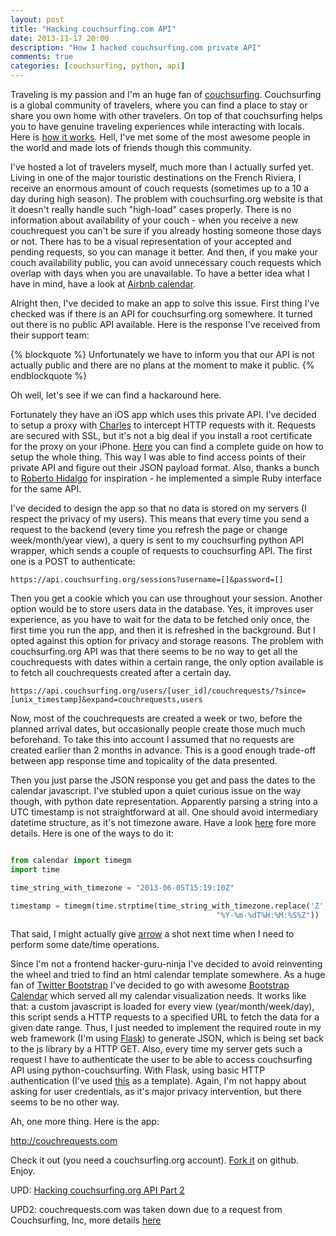 ```yaml
---
layout: post
title: "Hacking couchsurfing.com API"
date: 2013-11-17 20:00
description: "How I hacked couchsurfing.com private API"
comments: true
categories: [couchsurfing, python, api]
---
```


Traveling is my passion and I'm an huge fan of [couchsurfing](http://couchsurfing.org). Couchsurfing is a global community of travelers, where you can find a place to stay or share you own home with other travelers. On top of that couchsurfing helps you to have genuine traveling experiences while interacting with locals. Here is [how it works](https://www.couchsurfing.org/n/how-it-works). Hell, I've met some of the most awesome people in the world and made lots of friends though this community.

I've hosted a lot of travelers myself, much more than I actually surfed yet. Living in one of the major touristic destinations on the French Riviera, I receive an enormous amount of couch requests (sometimes up to a 10 a day during high season). The problem with couchsurfing.org website is that it doesn't really handle such "high-load" cases properly. There is no information about availability of your couch - when you receive a new couchrequest you can't be sure if you already hosting someone those days or not. There has to be a visual representation of your accepted and pending requests, so you can manage it better. And then, if you make your couch availability public, you can avoid unnecessary couch requests which overlap with days when you are unavailable. To have a better idea what I have in mind, have a look at [Airbnb calendar](https://www.airbnb.com/help/question/447).

<!--more-->

Alright then, I've decided to make an app to solve this issue. First thing I've checked was if there is an API for couchsurfing.org somewhere. It turned out there is no public API available. Here is the response I've received from their support team:

{% blockquote %}
	Unfortunately we have to inform you that our API is not actually public and there are no plans at the moment to make it public.
{% endblockquote %}

Oh well, let's see if we can find a hackaround here.

Fortunately they have an iOS app which uses this private API. I've decided to setup a proxy with [Charles](http://www.charlesproxy.com) to intercept HTTP requests with it. Requests are secured with SSL, but it's not a big deal if you install a root certificate for the proxy on your iPhone. [Here](http://blog.noodlewerk.com/general/tutorial-using-charles-proxy-to-debug-https-communication-between-server-and-ios-apps/) you can find a complete guide on how to setup the whole thing. This way I was able to find access points of their private API and figure out their JSON payload format. Also, thanks a bunch to [Roberto Hidalgo](https://github.com/unRob) for inspiration - he implemented a simple Ruby interface for the same API.

I've decided to design the app so that no data is stored on my servers (I respect the privacy of my users). This means that every time you send a request to the backend (every time you refresh the page or change week/month/year view), a query is sent to my couchsurfing python API wrapper, which sends a couple of requests to couchsurfing API. The first one is a POST to authenticate:

```
https://api.couchsurfing.org/sessions?username=[]&password=[]
```

Then you get a cookie which you can use throughout your session. Another option would be to store users data in the database. Yes, it improves user experience, as you have to wait for the data to be fetched only once, the first time you run the app, and then it is refreshed in the background. But I opted against this option for privacy and storage reasons. The problem with couchsurfing.org API was that there seems to be no way to get all the couchrequests with dates within a certain range, the only option available is to fetch all couchrequests created after a certain day.

```
https://api.couchsurfing.org/users/[user_id]/couchrequests/?since=[unix_timestamp]&expand=couchrequests,users
```

Now, most of the couchrequests are created a week or two, before the planned arrival dates, but occasionally people create those much much beforehand. To take this into account I assumed that no requests are created earlier than 2 months in advance. This is a good enough trade-off between app response time and topicality of the data presented.

Then you just parse the JSON response you get and pass the dates to the calendar javascript. I've stubled upon a quiet curious issue on the way though, with python date representation. Apparently parsing a string into a UTC timestamp is not straightforward at all. One should avoid intermediary datetime structure, as it's not timezone aware. Have a look [here](http://aboutsimon.com/2013/06/05/datetime-hell-time-zone-aware-to-unix-timestamp/) fore more details. Here is one of the ways to do it:

```python

from calendar import timegm
import time

time_string_with_timezone = "2013-06-05T15:19:10Z"

timestamp = timegm(time.strptime(time_string_with_timezone.replace('Z', 'GMT'),
											  "%Y-%m-%dT%H:%M:%S%Z"))
```

That said, I might actually give [arrow](http://crsmithdev.com/arrow/) a shot next time when I need to perform some date/time operations.

Since I'm not a frontend hacker-guru-ninja I've decided to avoid reinventing the wheel and tried to find an html calendar template somewhere. As a huge fan of [Twitter Bootstrap](http://getbootstrap.com/) I've decided to go with awesome [Bootstrap Calendar](https://github.com/Serhioromano/bootstrap-calendar) which served all my calendar visualization needs. It works like that: a custom javascript is loaded for every view (year/month/week/day), this script sends a HTTP requests to a specified URL to fetch the data for a given date range. Thus, I just needed to implement the required route in my web framework (I'm using [Flask](http://flask.pocoo.org/)) to generate JSON, which is being set back to the js library by a HTTP GET.
Also, every time my server gets such a request I have to authenticate the user to be able to access couchsurfing API using python-couchsurfing. With Flask, using basic HTTP authentication (I've used [this](http://flask.pocoo.org/snippets/8/) as a template). Again, I'm not happy about asking for user credentials, as it's major privacy intervention, but there seems to be no other way.

Ah, one more thing. Here is the app:

<http://couchrequests.com>

Check it out (you need a couchsurfing.org account). [Fork it](https://github.com/nderkach/couchsurfing-calendar) on github. Enjoy.

UPD: [Hacking couchsurfing.org API Part 2](/hacking-couchsurfing-dot-org-api-part-2/)

UPD2: couchrequests.com was taken down due to a request from Couchsurfing, Inc, more details [here](http://www.toptal.com/back-end/reverse-engineering-the-private-api-hacking-your-couch)




